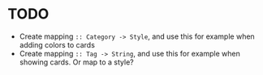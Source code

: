 # TODO

* Create mapping `:: Category -> Style`, and use this for example when adding colors to cards 
* Create mapping `:: Tag -> String`, and use this for example when showing cards. Or map to a style?
